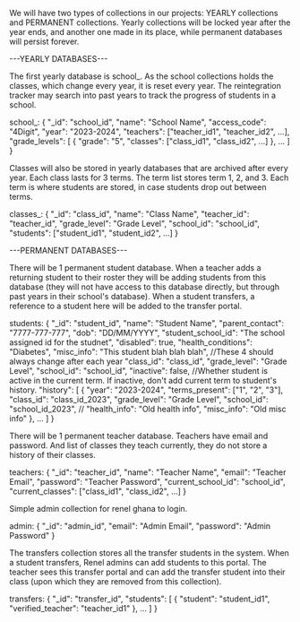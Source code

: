 We will have two types of collections in our projects: YEARLY collections and PERMANENT collections. Yearly collections will be locked year after the year ends, and another one made in its place, while permanent databases will persist forever.

---YEARLY DATABASES---

The first yearly database is school_<year>. As the school collections holds the classes, which change every year, it is reset every year. The reintegration tracker may search into past years to track the progress of students in a school.

school_<year>:
    {
    "_id": "school_id",
    "name": "School Name",
    "access_code": "4Digit",
    "year": "2023-2024", 
    "teachers": ["teacher_id1", "teacher_id2", ...],
    "grade_levels": [
        {
        "grade": "5",
        "classes": ["class_id1", "class_id2", ...]
        },
        ...
    ]
    }


Classes will also be stored in yearly databases that are archived after every year. Each class lasts for 3 terms. The term list stores term 1, 2, and 3. Each term is where students are stored, in case students drop out between terms.

classes_<year>:
    {
    "_id": "class_id",
    "name": "Class Name",
    "teacher_id": "teacher_id",
    "grade_level": "Grade Level",
    "school_id": "school_id",
    "students": ["student_id1", "student_id2", ...]
    }


---PERMANENT DATABASES---

There will be 1 permanent student database. When a teacher adds a returning student to their roster they will be adding students from this database (they will not have access to this database directly, but through past years in their school's database). When a student transfers, a reference to a student here will be added to the transfer portal. 

students:
    {
    "_id": "student_id",
    "name": "Student Name",
    "parent_contact": "7777-777-777",
    "dob": "DD/MM/YYYY",
    "student_school_id": "The school assigned id for the studnet",
    "disabled": true,
    "health_conditions": "Diabetes",
    "misc_info": "This student blah blah blah", 
    //These  4 should always change after each year
    "class_id": "class_id",
    "grade_level": "Grade Level",
    "school_id": "school_id",
    "inactive": false, //Whether student is active in the current term. If inactive, don't add current term to student's history.
    "history": [
        {
        "year": "2023-2024",
        "terms_present": ["1", "2", "3"],
        "class_id": "class_id_2023",
        "grade_level": "Grade Level",
        "school_id": "school_id_2023",
        //
        "health_info": "Old health info",
        "misc_info": "Old misc info"
        },
        ...
    ]
    }


There will be 1 permanent teacher database. Teachers have email and password. And list of classes they teach currently, they do not store a history of their classes.

teachers:
    {
    "_id": "teacher_id",
    "name": "Teacher Name",
    "email": "Teacher Email",
    "password": "Teacher Password",
    "current_school_id": "school_id",
    "current_classes": ["class_id1", "class_id2", ...]
    }


Simple admin collection for renel ghana to login.

admin:
    {
    "_id": "admin_id",
    "email": "Admin Email",
    "password": "Admin Password"
    }


The transfers collection stores all the transfer students in the system. When a student transfers, Renel admins can add students to this portal. The teacher sees this transfer portal and can add the transfer student into their class (upon which they are removed from this collection).

transfers:
    {
    "_id": "transfer_id",
    "students": [
        {
            "student": "student_id1",
            "verified_teacher": "teacher_id1"
        },
        ...
    ]
    }